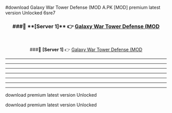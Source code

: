 #download Galaxy War Tower Defense (MOD A.PK [MOD] premium latest version Unlocked 6sre7 



<div align="center">
<h3>###🔹 **[Server 1]** 👉 <a href="https://download1apk.web.app/">Galaxy War Tower Defense (MOD</a></h3><br>


###🔹 **[Server 1]** 👉 <a href="https://download1apk.web.app/">Galaxy War Tower Defense (MOD</a></h3>
</div>



----------------------------------------------------------

----------------------------------------------------------

----------------------------------------------------------

----------------------------------------------------------

----------------------------------------------------------

----------------------------------------------------------

----------------------------------------------------------

download premium latest version Unlocked

download premium latest version Unlocked
